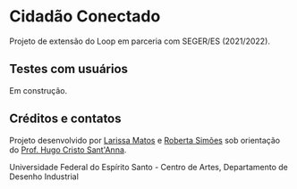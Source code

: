 # Cidadão Conectado
Projeto de extensão do Loop em parceria com SEGER/ES (2021/2022). 

## Testes com usuários

Em construção.

## Créditos e contatos

Projeto desenvolvido por [Larissa Matos](mailto:larissa.matos@edu.ufes.br) e [Roberta Simões](mailto:roberta.m.simoes@edu.ufes.br) sob orientação do [Prof. Hugo Cristo Sant'Anna](mailto:hugo.santanna@ufes.br).

Universidade Federal do Espírito Santo - Centro de Artes, Departamento de Desenho Industrial
